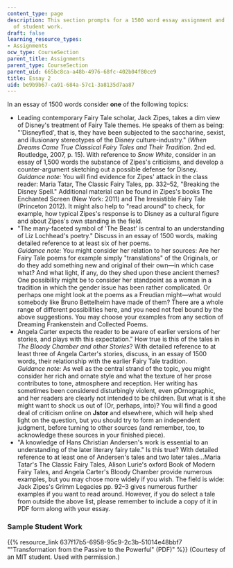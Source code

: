 ```yaml
---
content_type: page
description: This section prompts for a 1500 word essay assignment and an example
  of student work.
draft: false
learning_resource_types:
- Assignments
ocw_type: CourseSection
parent_title: Assignments
parent_type: CourseSection
parent_uid: 665bc8ca-a48b-4976-68fc-402b04f80ce9
title: Essay 2
uid: be9b9b67-ca91-684a-57c1-3a8135d7aa87
---
```

In an essay of 1500 words consider **one** of the following topics:

- Leading contemporary Fairy Tale scholar, Jack Zipes, takes a dim view of Disney's treatment of Fairy Tale themes. He speaks of them as being: "'Disneyfied', that is, they have been subjected to the saccharine, sexist, and illusionary stereotypes of the Disney culture-industry." (*When Dreams Came True Classical Fairy Tales and Their Tradition*. 2nd ed. Routledge, 2007, p. 15). With reference to *Snow White*, consider in an essay of 1,500 words the substance of Zipes's criticisms, and develop a counter-argument sketching out a possible defense for Disney.   
    *Guidance note:* You will find evidence for Zipes' attack in the class reader: Maria Tatar, The Classic Fairy Tales, pp. 332–52, "Breaking the Disney Spell." Additional material can be found in Zipes's books The Enchanted Screen (New York: 2011) and The Irresistible Fairy Tale (Princeton 2012). It might also help to "read around" to check, for example, how typical Zipes's response is to Disney as a cultural figure and about Zipes's own standing in the field.
- "The many-faceted symbol of 'The Beast' is central to an understanding of Liz Lochhead's poetry." Discuss in an essay of 1500 words, making detailed reference to at least six of her poems.   
    *Guidance note:* You might consider her relation to her sources: Are her Fairy Tale poems for example simply "translations" of the Originals, or do they add something new and original of their own—in which case what? And what light, if any, do they shed upon these ancient themes? One possibility might be to consider her standpoint as a woman in a tradition in which the gender issue has been rather complicated. Or perhaps one might look at the poems as a Freudian might—what would somebody like Bruno Bettelheim have made of them? There are a whole range of different possibilities here, and you need not feel bound by the above suggestions. You may choose your examples from any section of Dreaming Frankenstein and Collected Poems.
- Angela Carter expects the reader to be aware of earlier versions of her stories, and plays with this expectation." How true is this of the tales in *The Bloody Chamber and other Stories*? With detailed reference to at least three of Angela Carter's stories, discuss, in an essay of 1500 words, their relationship with the earlier Fairy Tale tradition.   
    *Guidance note:* As well as the central strand of the topic, you might consider her rich and ornate style and what the texture of her prose contributes to tone, atmosphere and reception. Her writing has sometimes been considered disturbingly violent, even pOrnographic, and her readers are clearly not intended to be children. But what is it she might want to shock us out of (Or, perhaps, into)? You will find a good deal of criticism online on **Jstor** and elsewhere, which will help shed light on the question, but you should try to form an independent judgment, before turning to other sources (and remember, too, to acknowledge these sources in your finished piece).
- "A knowledge of Hans Christian Andersen's work is essential to an understanding of the later literary fairy tale." Is this true? With detailed reference to at least one of Andersen's tales and two later tales…Maria Tatar's The Classic Fairy Tales, Alison Lurie's oxford Book of Modern Fairy Tales, and Angela Carter's Bloody Chamber provide numerous examples, but you may chose more widely if you wish. The field is wide: Jack Zipes's Grimm Legacies pp. 92–3 gives numerous further examples if you want to read around. However, if you do select a tale from outside the above list, please remember to include a copy of it in PDF form along with your essay.

### Sample Student Work

{{% resource_link 637f17b5-6958-95c9-2c3b-51014e48bbf7 "\"Transformation from the Passive to the Powerful\" (PDF)" %}} (Courtesy of an MIT student. Used with permission.)
